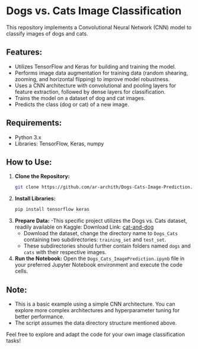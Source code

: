 # Dogs vs. Cats Image Classification

This repository implements a Convolutional Neural Network (CNN) model to classify images of dogs and cats.

## Features:

- Utilizes TensorFlow and Keras for building and training the model.
- Performs image data augmentation for training data (random shearing, zooming, and horizontal flipping) to improve model robustness.
- Uses a CNN architecture with convolutional and pooling layers for feature extraction, followed by dense layers for classification.
- Trains the model on a dataset of dog and cat images.
- Predicts the class (dog or cat) of a new image.

## Requirements:

* Python 3.x
* Libraries: TensorFlow, Keras, numpy

## How to Use:

1. **Clone the Repository:**
   ```bash
   git clone https://github.com/ar-archith/Dogs-Cats-Image-Prediction.git
2. **Install Libraries:**
   ```bash
   pip install tensorflow keras
3. **Prepare Data:**
   -This specific project utilizes the Dogs vs. Cats dataset, readily available on Kaggle:
   Download Link: [cat-and-dog](https://www.kaggle.com/datasets/tongpython/cat-and-dog)
   - Download the dataset, change the directory name to `Dogs_Cats` containing two subdirectories: `training_set` and `test_set`.
   - These subdirectories should further contain folders named `dogs` and `cats` with their respective images.
5. **Run the Notebook:**
   Open the `Dogs_Cats_ImagePrediction.ipynb` file in your preferred Jupyter Notebook environment and execute the code cells.

## Note:

- This is a basic example using a simple CNN architecture. You can explore more complex architectures and hyperparameter tuning for better performance.
- The script assumes the data directory structure mentioned above.

Feel free to explore and adapt the code for your own image classification tasks!
